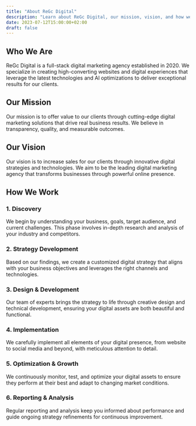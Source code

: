 ```yaml
---
title: "About ReGc Digital"
description: "Learn about ReGc Digital, our mission, vision, and how we work with clients to deliver exceptional digital marketing services."
date: 2023-07-12T15:00:00+02:00
draft: false
---
```


## Who We Are

ReGc Digital is a full-stack digital marketing agency established in 2020. We specialize in creating high-converting websites and digital experiences that leverage the latest technologies and AI optimizations to deliver exceptional results for our clients.

## Our Mission

Our mission is to offer value to our clients through cutting-edge digital marketing solutions that drive real business results. We believe in transparency, quality, and measurable outcomes.

## Our Vision

Our vision is to increase sales for our clients through innovative digital strategies and technologies. We aim to be the leading digital marketing agency that transforms businesses through powerful online presence.

## How We Work

### 1. Discovery

We begin by understanding your business, goals, target audience, and current challenges. This phase involves in-depth research and analysis of your industry and competitors.

### 2. Strategy Development

Based on our findings, we create a customized digital strategy that aligns with your business objectives and leverages the right channels and technologies.

### 3. Design & Development

Our team of experts brings the strategy to life through creative design and technical development, ensuring your digital assets are both beautiful and functional.

### 4. Implementation

We carefully implement all elements of your digital presence, from website to social media and beyond, with meticulous attention to detail.

### 5. Optimization & Growth

We continuously monitor, test, and optimize your digital assets to ensure they perform at their best and adapt to changing market conditions.

### 6. Reporting & Analysis

Regular reporting and analysis keep you informed about performance and guide ongoing strategy refinements for continuous improvement.
